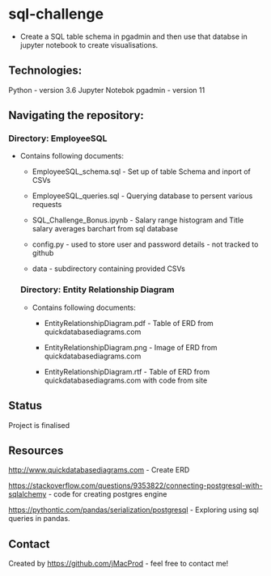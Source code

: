 # sql-challenge
* Create a SQL table schema in pgadmin and then use that databse in jupyter notebook to create visualisations.

## Technologies:
Python - version 3.6 Jupyter Notebok
pgadmin - version 11

## Navigating the repository:

### Directory: EmployeeSQL
* Contains following documents:
    * EmployeeSQL_schema.sql - Set up of table Schema and inport of CSVs
    
    * EmployeeSQL_queries.sql - Querying database to persent various requests
    
    * SQL_Challenge_Bonus.ipynb - Salary range histogram and Title salary averages barchart from sql database
    
    * config.py - used to store user and password details - not tracked to github
    
    * data - subdirectory containing provided CSVs
    
    ### Directory: Entity Relationship Diagram
    * Contains following documents:
        * EntityRelationshipDiagram.pdf - Table of ERD from quickdatabasediagrams.com
        
        * EntityRelationshipDiagram.png - Image of ERD from quickdatabasediagrams.com
        
        * EntityRelationshipDiagram.rtf - Table of ERD from quickdatabasediagrams.com with code from site
    
## Status
Project is finalised

## Resources
http://www.quickdatabasediagrams.com - Create ERD

https://stackoverflow.com/questions/9353822/connecting-postgresql-with-sqlalchemy - code for creating postgres engine

 https://pythontic.com/pandas/serialization/postgresql - Exploring using sql queries in pandas.
 
 ## Contact
 Created by https://github.com/jMacProd - feel free to contact me!

